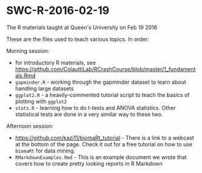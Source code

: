 # SWC-R-2016-02-19
The R materials taught at Queen's University on Feb 19 2016

These are the files used to teach various topics. In order:

Morning session:
+ for introductory R materials, see https://github.com/ColauttiLab/RCrashCourse/blob/master/1_fundamentals.Rmd 
+ `gapminder.R` - working through the gapminder dataset to learn about handling large datasets
+ `ggplot2.R` - a heavily-commented tutorial script to teach the basics of plotting with `ggplot2` 
+ `stats.R` - learning how to do t-tests and ANOVA statistics. Other statistical tests are done in a very similar way to these two.

Afternoon session:
+ https://github.com/kazi11/biomaRt_tutorial - There is a link to a webcast at the bottom of the page. Check it out for a free tutorial on how to use `biomaRt` for data mining.
+ `RMarkdownExamples.Rmd` - This is an example document we wrote that covers how to create pretty looking reports in R Markdown
